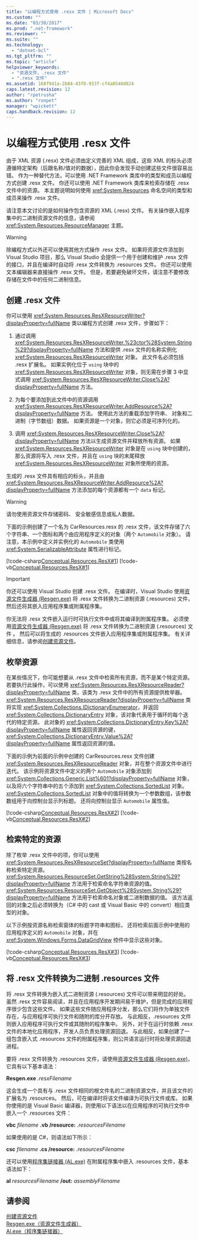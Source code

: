 ```yaml
---
title: "以编程方式使用 .resx 文件 | Microsoft Docs"
ms.custom: ""
ms.date: "03/30/2017"
ms.prod: ".net-framework"
ms.reviewer: ""
ms.suite: ""
ms.technology: 
  - "dotnet-bcl"
ms.tgt_pltfrm: ""
ms.topic: "article"
helpviewer_keywords: 
  - "资源文件，.resx 文件"
  - ".resx 文件"
ms.assetid: 168f941a-2b84-43f8-933f-cf4a8548d824
caps.latest.revision: 12
author: "rpetrusha"
ms.author: "ronpet"
manager: "wpickett"
caps.handback.revision: 12
---
```

# 以编程方式使用 .resx 文件
由于 XML 资源 \(.resx\) 文件必须由定义完善的 XML 组成，这些 XML 的标头必须遵循特定架构（后跟名称\/值对的数据），因此你会发现手动创建这些文件很容易出错。 作为一种替代方法，可以使用 .NET Framework 类库中的类型和成员以编程方式创建 .resx 文件。 你还可以使用 .NET Framework 类库来检索存储在 .resx 文件中的资源。 本主题说明如何使用 <xref:System.Resources> 命名空间的类型和成员来操作 .resx 文件。  
  
 请注意本文讨论的是如何操作包含资源的 XML \(.resx\) 文件。 有关操作嵌入程序集中的二进制资源文件的信息，请参阅 <xref:System.Resources.ResourceManager> 主题。  
  
> [!WARNING]
>  除编程方式以外还可以使用其他方式操作 .resx 文件。 如果将资源文件添加到 Visual Studio 项目，那么 Visual Studio 会提供一个用于创建和维护 .resx 文件的接口，并且在编译时自动将 .resx 文件转换为 .resources 文件。 你还可以使用文本编辑器来直接操作 .resx 文件。 但是，若要避免破坏文件，请注意不要修改存储在文件中的任何二进制信息。  
  
## 创建 .resx 文件  
 你可以使用 <xref:System.Resources.ResXResourceWriter?displayProperty=fullName> 类以编程方式创建 .resx 文件，步骤如下：  
  
1.  通过调用 <xref:System.Resources.ResXResourceWriter.%23ctor%28System.String%29?displayProperty=fullName> 方法和提供 .resx 文件的名称实例化 <xref:System.Resources.ResXResourceWriter> 对象。 此文件名必须包括 .resx 扩展名。 如果实例化位于 `using` 块中的 <xref:System.Resources.ResXResourceWriter> 对象，则无需在步骤 3 中显式调用 <xref:System.Resources.ResXResourceWriter.Close%2A?displayProperty=fullName> 方法。  
  
2.  为每个要添加到此文件中的资源调用 <xref:System.Resources.ResXResourceWriter.AddResource%2A?displayProperty=fullName> 方法。 使用此方法的重载添加字符串、 对象和二进制（字节数组）数据。 如果资源是一个对象，则它必须是可序列化的。  
  
3.  调用 <xref:System.Resources.ResXResourceWriter.Close%2A?displayProperty=fullName> 方法以生成资源文件并释放所有资源。 如果 <xref:System.Resources.ResXResourceWriter> 对象是在 `using` 块中创建的，那么资源将写入 .resx 文件，并且在 `using` 块的末尾释放 <xref:System.Resources.ResXResourceWriter> 对象所使用的资源。  
  
 生成的 .resx 文件具有相应的标头，并且由 <xref:System.Resources.ResXResourceWriter.AddResource%2A?displayProperty=fullName> 方法添加的每个资源都有一个 `data` 标记。  
  
> [!WARNING]
>  请勿使用资源文件存储密码、 安全敏感信息或私人数据。  
  
 下面的示例创建了一个名为 CarResources.resx 的 .resx 文件，该文件存储了六个字符串、一个图标和两个由应用程序定义的对象（两个 `Automobile` 对象）。 请注意，本示例中定义并实例化的 `Automobile` 类使用 <xref:System.SerializableAttribute> 属性进行标记。  
  
 [!code-csharp[Conceptual.Resources.ResX#1](../../../samples/snippets/csharp/VS_Snippets_CLR/conceptual.resources.resx/cs/create1.cs#1)]
 [!code-vb[Conceptual.Resources.ResX#1](../../../samples/snippets/visualbasic/VS_Snippets_CLR/conceptual.resources.resx/vb/create1.vb#1)]  
  
> [!IMPORTANT]
>  你还可以使用 Visual Studio 创建 .resx 文件。 在编译时，Visual Studio 使用[资源文件生成器 \(Resgen.exe\)](../../../docs/framework/tools/resgen-exe-resource-file-generator.md) 将 .resx 文件转换为二进制资源 \(.resources\) 文件，然后还将其嵌入应用程序集或附属程序集。  
  
 你无法将 .resx 文件嵌入运行时可执行文件中或将其编译到附属程序集。 必须使用[资源文件生成器 \(Resgen.exe\)](../../../docs/framework/tools/resgen-exe-resource-file-generator.md) 将 .resx 文件转换为二进制资源 \(.resources\) 文件 。 然后可以将生成的 .resources 文件嵌入应用程序集或附属程序集。 有关详细信息，请参阅[创建资源文件](../../../docs/framework/resources/creating-resource-files-for-desktop-apps.md)。  
  
## 枚举资源  
 在某些情况下，你可能想要从 .resx 文件中检索所有资源，而不是某个特定资源。 若要执行此操作，可以使用 <xref:System.Resources.ResXResourceReader?displayProperty=fullName> 类，该类为 .resx 文件中的所有资源提供枚举器。<xref:System.Resources.ResXResourceReader?displayProperty=fullName> 类将实现 <xref:System.Collections.IDictionaryEnumerator>，并返回 <xref:System.Collections.DictionaryEntry> 对象，该对象代表用于循环的每个迭代的特定资源。 此对象的 <xref:System.Collections.DictionaryEntry.Key%2A?displayProperty=fullName> 属性返回资源的键，<xref:System.Collections.DictionaryEntry.Value%2A?displayProperty=fullName> 属性返回资源的值。  
  
 下面的示例为前面的示例中创建的 CarResources.resx 文件创建 <xref:System.Resources.ResXResourceReader> 对象，并在整个资源文件中进行迭代。 该示例将资源文件中定义的两个 `Automobile` 对象添加到 <xref:System.Collections.Generic.List%601?displayProperty=fullName> 对象，以及将六个字符串中的五个添加到 <xref:System.Collections.SortedList> 对象。<xref:System.Collections.SortedList> 对象中的值将转换为一个参数数组，该参数数组用于向控制台显示列标题。 还将向控制台显示 `Automobile` 属性值。  
  
 [!code-csharp[Conceptual.Resources.ResX#2](../../../samples/snippets/csharp/VS_Snippets_CLR/conceptual.resources.resx/cs/enumerate1.cs#2)]
 [!code-vb[Conceptual.Resources.ResX#2](../../../samples/snippets/visualbasic/VS_Snippets_CLR/conceptual.resources.resx/vb/enumerate1.vb#2)]  
  
## 检索特定的资源  
 除了枚举 .resx 文件中的项，你可以使用 <xref:System.Resources.ResXResourceSet?displayProperty=fullName> 类按名称检索特定资源。<xref:System.Resources.ResourceSet.GetString%28System.String%29?displayProperty=fullName> 方法用于检索命名字符串资源的值。<xref:System.Resources.ResourceSet.GetObject%28System.String%29?displayProperty=fullName> 方法用于检索命名对象或二进制数据的值。 该方法返回的对象之后必须转换为（C\# 中的 cast 或 Visual Basic 中的 convert）相应类型的对象。  
  
 以下示例按资源名称检索窗体的标题字符串和图标， 还将检索前面示例中使用的应用程序定义的 `Automobile` 对象，并在 <xref:System.Windows.Forms.DataGridView> 控件中显示这些对象。  
  
 [!code-csharp[Conceptual.Resources.ResX#3](../../../samples/snippets/csharp/VS_Snippets_CLR/conceptual.resources.resx/cs/retrieve1.cs#3)]
 [!code-vb[Conceptual.Resources.ResX#3](../../../samples/snippets/visualbasic/VS_Snippets_CLR/conceptual.resources.resx/vb/retrieve1.vb#3)]  
  
## 将 .resx 文件转换为二进制 .resources 文件  
 将 .resx 文件转换为嵌入式二进制资源 \(.resources\) 文件可以带来明显的好处。 虽然 .resx 文件容易阅读，并且在应用程序开发期间易于维护，但是完成的应用程序很少包含这些文件。 如果这些文件随应用程序分发，那么它们将作为单独文件存在，与应用程序可执行文件和随附的库分开存放。 与此相反，.resources 文件则嵌入应用程序可执行文件或其随附的程序集中。 另外，对于在运行时依赖 .resx 文件的本地化应用程序，开发人员负责处理资源回退。 与此相反，如果创建了一组包含嵌入式 .resources 文件的附属程序集，则公共语言运行时将处理资源回退进程。  
  
 要将 .resx 文件转换为 .resources 文件，请使用[资源文件生成器 \(Resgen.exe\)](../../../docs/framework/tools/resgen-exe-resource-file-generator.md)，它具有以下基本语法：  
  
 **Resgen.exe** *.resxFilename*  
  
 这会生成一个具有与 .resx 文件相同的根文件名的二进制资源文件，并且该文件的扩展名为 .resources。 然后，可在编译时将该文件编译为可执行文件或库。 如果你使用的是 Visual Basic 编译器，则使用以下语法以在应用程序的可执行文件中嵌入一个 .resources 文件：  
  
 **vbc** *filename* **.vb \/resource:** *.resourcesFilename*  
  
 如果使用的是 C\#，则语法如下所示：  
  
 **csc** *filename* **.cs \/resource:** *.resourcesFilename*  
  
 还可以使用[程序集链接器 \(AL.exe\)](../../../docs/framework/tools/al-exe-assembly-linker.md) 在附属程序集中嵌入 .resources 文件，基本语法如下：  
  
 **al** *resourcesFilename* **\/out:** *assemblyFilename*  
  
## 请参阅  
 [创建资源文件](../../../docs/framework/resources/creating-resource-files-for-desktop-apps.md)   
 [Resgen.exe（资源文件生成器）](../../../docs/framework/tools/resgen-exe-resource-file-generator.md)   
 [Al.exe（程序集链接器）](../../../docs/framework/tools/al-exe-assembly-linker.md)